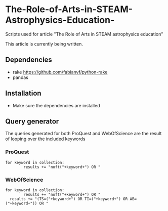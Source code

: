 # The-Role-of-Arts-in-STEAM-Astrophysics-Education-
Scripts used for article "The Role of Arts in STEAM astrophysics education"

This article is currently being written.

## Dependencies
 - rake https://github.com/fabianvf/python-rake
 - pandas

## Installation
- Make sure the dependencies are installed

## Query generator
The queries generated for both ProQuest and WebOfScience are the result of looping over the included keywords

### ProQuest
```
for keyword in collection:
		results += "noft("+keyword+") OR "
```

### WebOfScience
```
for keyword in collection:
		results += "noft("+keyword+") OR "
  results += "(TS=("+keyword+") OR TI=("+keyword+") OR AB=("+keyword+")) OR "
```

